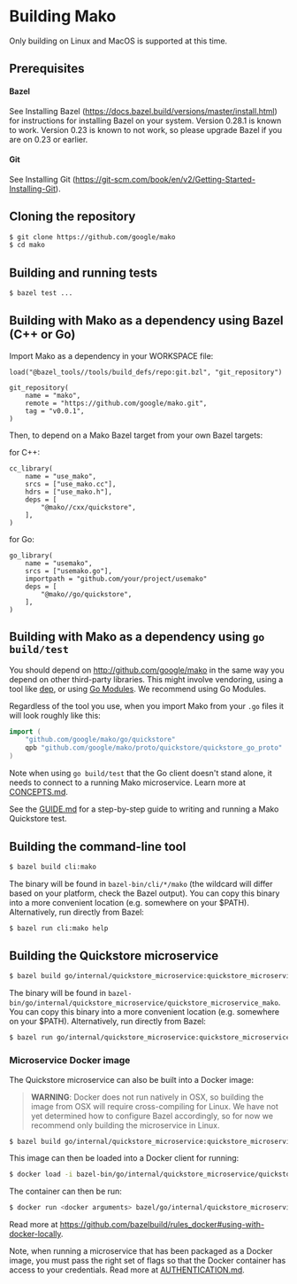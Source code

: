 # Building Mako

Only building on Linux and MacOS is supported at this time.

## Prerequisites

#### Bazel

See Installing Bazel (https://docs.bazel.build/versions/master/install.html) for
instructions for installing Bazel on your system. Version 0.28.1 is known to
work. Version 0.23 is known to not work, so please upgrade Bazel if you are on
0.23 or earlier.

#### Git

See Installing Git
(https://git-scm.com/book/en/v2/Getting-Started-Installing-Git).

## Cloning the repository
```bash
$ git clone https://github.com/google/mako
$ cd mako
```

## Building and running tests
```bash
$ bazel test ...
```

## Building with Mako as a dependency using Bazel (C++ or Go)

Import Mako as a dependency in your WORKSPACE file:

```
load("@bazel_tools//tools/build_defs/repo:git.bzl", "git_repository")

git_repository(
    name = "mako",
    remote = "https://github.com/google/mako.git",
    tag = "v0.0.1",
)
```

Then, to depend on a Mako Bazel target from your own Bazel targets:

for C++:
```
cc_library(
    name = "use_mako",
    srcs = ["use_mako.cc"],
    hdrs = ["use_mako.h"],
    deps = [
        "@mako//cxx/quickstore",
    ],
)
```

for Go:
```
go_library(
    name = "usemako",
    srcs = ["usemako.go"],
    importpath = "github.com/your/project/usemako"
    deps = [
        "@mako//go/quickstore",
    ],
)
```

## Building with Mako as a dependency using `go build/test`

You should depend on http://github.com/google/mako in the same way you depend on
other third-party libraries. This might involve vendoring, using a tool like
[dep](https://github.com/golang/dep), or using
[Go Modules](https://github.com/golang/go/wiki/Modules). We recommend using
Go Modules.

Regardless of the tool you use, when you import Mako from your `.go` files it
will look roughly like this:
```go
import (
	"github.com/google/mako/go/quickstore"
	qpb "github.com/google/mako/proto/quickstore/quickstore_go_proto"
)
```

Note when using `go build/test` that the Go client doesn't stand alone, it needs
to connect to a running Mako microservice. Learn more at
[CONCEPTS.md](CONCEPTS.md#microservice).

See the [GUIDE.md](GUIDE.md) for a step-by-step guide to writing and running a Mako
Quickstore test.

## Building the command-line tool

```bash
$ bazel build cli:mako
```

The binary will be found in `bazel-bin/cli/*/mako` (the wildcard
will differ based on your platform, check the Bazel output). You can copy this
binary into a more convenient location (e.g. somewhere on your $PATH).
Alternatively, run directly from Bazel:

```bash
$ bazel run cli:mako help
```

## Building the Quickstore microservice
```bash
$ bazel build go/internal/quickstore_microservice:quickstore_microservice_mako
```

The binary will be found in
`bazel-bin/go/internal/quickstore_microservice/quickstore_microservice_mako`. You
can copy this binary into a more convenient location (e.g. somewhere on your
$PATH). Alternatively, run directly from Bazel:

```bash
$ bazel run go/internal/quickstore_microservice:quickstore_microservice_mako
```

### Microservice Docker image

The Quickstore microservice can also be built into a Docker image:

> **WARNING**:  Docker does not run natively in OSX, so building the image from
> OSX will require cross-compiling for Linux. We have not yet determined how to
> configure Bazel accordingly, so for now we recommend only building the
> microservice in Linux.

```bash
$ bazel build go/internal/quickstore_microservice:quickstore_microservice_mako_image.tar
```

This image can then be loaded into a Docker client for running:

```bash
$ docker load -i bazel-bin/go/internal/quickstore_microservice/quickstore_microservice_mako_image.tar
```

The container can then be run:

```bash
$ docker run <docker arguments> bazel/go/internal/quickstore_microservice:quickstore_microservice_mako_image
```

Read more at
https://github.com/bazelbuild/rules_docker#using-with-docker-locally.

Note, when running a microservice that has been packaged as a Docker image,
you must pass the right set of flags so that the Docker container has access
to your credentials. Read more at
[AUTHENTICATION.md](AUTHENTICATION.md#authenticating-from-a-docker-container).
